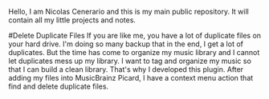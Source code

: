 Hello, I am Nicolas Cenerario and this is my main public repository.
It will contain all my little projects and notes.

#Delete Duplicate Files
If you are like me, you have a lot of duplicate files on your hard drive.
I'm doing so many backup that in the end, I get a lot of duplicates.
But the time has come to organize my music library and I cannot let duplicates mess up my library.
I want to tag and organize my music so that I can build a clean library.
That's why I developed this plugin.
After adding my files into MusicBrainz Picard, I have a context menu action that find and delete duplicate files.
